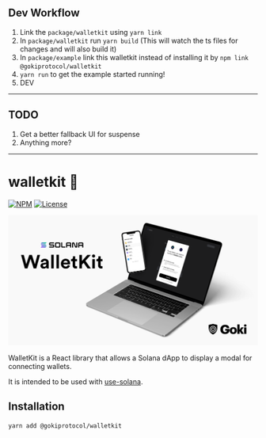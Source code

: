 ## Dev Workflow

1. Link the `package/walletkit` using `yarn link`
2. In `package/walletkit` run `yarn build` (This will watch the ts files for changes and will also build it)
3. In `package/example` link this walletkit instead of installing it by `npm link @gokiprotocol/walletkit`
4. `yarn run` to get the example started running!
5. DEV

---

## TODO

1. Get a better fallback UI for suspense
2. Anything more?

---

# walletkit 🔑

[![NPM](https://img.shields.io/npm/v/@gokiprotocol/walletkit)](https://www.npmjs.com/package/@gokiprotocol/walletkit)
[![License](https://img.shields.io/npm/l/@gokiprotocol/walletkit)](/LICENSE)

![Banner](/images/banner.png)

WalletKit is a React library that allows a Solana dApp to display a modal for connecting wallets.

It is intended to be used with [use-solana](https://github.com/saber-hq/saber-common/tree/master/packages/use-solana).

## Installation

```bash
yarn add @gokiprotocol/walletkit
```
